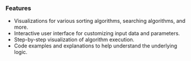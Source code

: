 ### Features

- Visualizations for various sorting algorithms, searching algorithms, and more.
- Interactive user interface for customizing input data and parameters.
- Step-by-step visualization of algorithm execution.
- Code examples and explanations to help understand the underlying logic.
